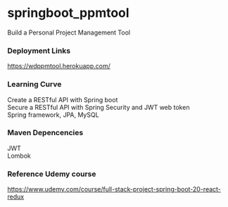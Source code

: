 # springboot_ppmtool
Build a Personal Project Management Tool

### Deployment Links
https://wdppmtool.herokuapp.com/

### Learning Curve
Create a RESTful API with Spring boot \
Secure a RESTful API with Spring Security and JWT web token \
Spring framework, JPA, MySQL

### Maven Depencencies
JWT \
Lombok

### Reference Udemy course
https://www.udemy.com/course/full-stack-project-spring-boot-20-react-redux

